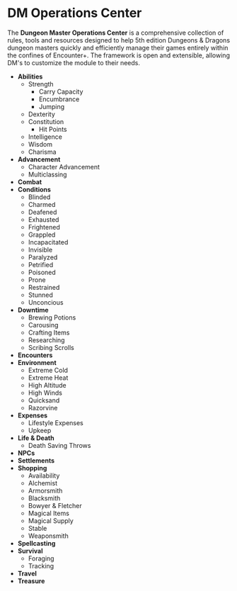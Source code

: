 # DM Operations Center
The **Dungeon Master Operations Center** is a comprehensive collection of rules, tools and resources designed to help 5th edition Dungeons & Dragons dungeon masters quickly and efficiently manage their games entirely within the confines of Encounter+. The framework is open and extensible, allowing DM's to customize the module to their needs.


- **Abilities**
    - Strength
        - Carry Capacity
        - Encumbrance
        - Jumping
    - Dexterity
    - Constitution
        - Hit Points
    - Intelligence
    - Wisdom
    - Charisma
- **Advancement**
    - Character Advancement
    - Multiclassing
- **Combat**
- **Conditions**
    - Blinded
    - Charmed
    - Deafened
    - Exhausted
    - Frightened
    - Grappled
    - Incapacitated
    - Invisible
    - Paralyzed
    - Petrified
    - Poisoned
    - Prone
    - Restrained
    - Stunned
    - Unconcious
- **Downtime**
    - Brewing Potions
    - Carousing
    - Crafting Items
    - Researching
    - Scribing Scrolls
- **Encounters**
- **Environment**
    - Extreme Cold
    - Extreme Heat
    - High Altitude
    - High Winds
    - Quicksand
    - Razorvine
- **Expenses**
    - Lifestyle Expenses
    - Upkeep
- **Life & Death**
    - Death Saving Throws
- **NPCs**
- **Settlements**
- **Shopping**
    - Availability
    - Alchemist
    - Armorsmith
    - Blacksmith
    - Bowyer & Fletcher
    - Magical Items
    - Magical Supply
    - Stable
    - Weaponsmith
- **Spellcasting**
- **Survival**
    - Foraging
    - Tracking
- **Travel**
- **Treasure**